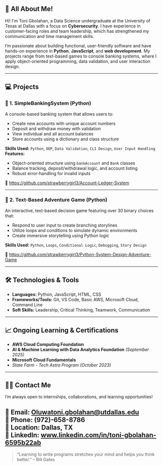 
## 🤗 All About Me!

Hi! I'm Toni Gbolahan, a Data Science undergraduate at the University of Texas at Dallas with a focus on **Cybersecurity**. I have experience in customer-facing roles and team leadership, which has strengthened my communication and time management skills.

I’m passionate about building functional, user-friendly software and have hands-on experience in **Python**, **JavaScript**, and **web development**. My projects range from text-based games to console banking systems, where I apply object-oriented programming, data validation, and user interaction design.

---

## 💻 Projects

### 🌟 1. SimpleBankingSystem (Python)

A console-based banking system that allows users to:
- Create new accounts with unique account numbers
- Deposit and withdraw money with validation
- View individual and all account balances
- Store accounts using a dictionary and class structure

**Skills Used:** `Python`, `OOP`, `Data Validation`, `CLI Design`, `User Input Handling`  
**Features:**
- Object-oriented structure using `bankAccount` and `Bank` classes
- Balance tracking, deposit/withdrawal logic, and account listing
- Robust error-handling for invalid inputs

📁 https://github.com/strawberrygirl3/Account-Ledger-System

---

###  🌟 2. Text-Based Adventure Game (Python)

An interactive, text-based decision game featuring over 30 binary choices that:
- Respond to user input to create branching storylines
- Utilize loops and conditions to simulate dynamic environments
- Create immersive storytelling using Python logic

**Skills Used:** `Python`, `Loops`, `Conditional Logic`, `Debugging`, `Story Design`

📁 https://github.com/strawberrygirl3/Python-System-Design-Adventure-Game

---

## 🛠️ Technologies & Tools
- **Languages:** Python, JavaScript, HTML, CSS
- **Frameworks/Tools:** Git, VS Code, Basic AWS, Microsoft Cloud, Command Line
- **Soft Skills:** Leadership, Critical Thinking, Teamwork, Communication

---

## 📈 Ongoing Learning & Certifications
- **AWS Cloud Computing Foundation**
- **AI & Machine Learning with Data Analytics Foundation** *(September 2025)*
- **Microsoft Cloud Fundamentals** 
- **State Farm - Tech Astra Program* (October 2023)*

---

## 🤳🏾 Contact Me

I’m always open to internships, collaborations, and learning opportunities!

📧 **Email:** Oluwatoni.gbolahan@utdallas.edu  
📱 **Phone:** (972)-658-8786  
📍 **Location:** Dallas, TX  
🔗 **LinkedIn:** www.linkedin.com/in/toni-gbolahan-6595b22ab
---

> “Learning to write programs stretches your mind and helps you think better.” – Bill Gates
